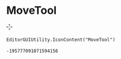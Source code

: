 # MoveTool
![](/img/MoveTool.png)

``` CSharp
EditorGUIUtility.IconContent("MoveTool")
```
```
-195777091071594156
```
